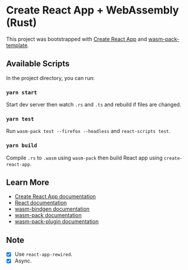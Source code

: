 # Create React App + WebAssembly (Rust)

This project was bootstrapped with [Create React App](https://github.com/facebook/create-react-app) and [wasm-pack-template](https://github.com/rustwasm/wasm-pack-template).

## Available Scripts

In the project directory, you can run:

### `yarn start`

Start dev server then watch `.rs` and `.ts` and rebuild if files are changed.

### `yarn test`

Run `wasm-pack test --firefox --headless` and `react-scripts test`.

### `yarn build`

Compile `.rs` to `.wasm` using `wasm-pack` then build React app using `create-react-app`.

## Learn More

- [Create React App documentation](https://facebook.github.io/create-react-app/docs/getting-started)
- [React documentation](https://reactjs.org/)
- [wasm-bindgen documentation](https://rustwasm.github.io/docs/wasm-bindgen/)
- [wasm-pack documentation](https://rustwasm.github.io/docs/wasm-pack/)
- [wasm-pack-plugin documentation](https://github.com/wasm-tool/wasm-pack-plugin)

## Note

- [x] Use `react-app-rewired`.
- [x] Async.
